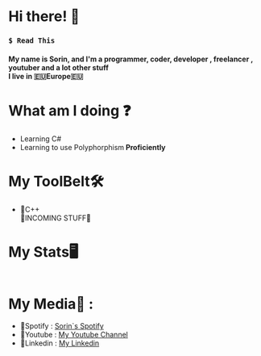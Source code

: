 <h1> Hi there! 📌</h1>
<h3><code>$ Read This</code></h3>
  <h4>My name is Sorin, and I'm a programmer, coder, developer , freelancer , youtuber and a lot other stuff<br> I live in 🇪🇺Europe🇪🇺 </h4>
  
 <h1>What am I doing ❓</h1>
 </div>
  <ul>
    <li>Learning C#</li>
    <li>Learning to use Polyphorphism<strong> Proficiently</strong></li>
  </ul>
 </div>
 
<h1> My ToolBelt🛠️ </h1>
<div>
    <ul> 
       <img alt = "" src = "https://img.shields.io/badge/-CSharp-%230170FE?&style=for-the-badge&logo=c-sharp&logoColor=white">
      <br>
      <imt alt = "" src = "https://img.shields.io/badge/Premiere%20Pro-8f2cd1?style=for-the-badge&logo=adobe-premiere-pro&logoColor=black">
      <li> 🛑C++ </LI
  <li> 🛑INCOMING STUFF🛑 </li>
  </ul>
</div>

<h1> My Stats🖥 </h1>
<div>
    <ul> 
      <img alt=""  src = "https://github-readme-stats.vercel.app/api?username=SxR28&show_icons=true&theme=gotham"/>
      <br>
      <img alt=""  src = "https://github-readme-stats.vercel.app/api/top-langs/?username=SxR28&layout=compact&theme=gotham"/>
  </ul>
</div>

<h1> My Media🔮 : </h1>
  <div>
    <ul>
      <li> 🎵Spotify : <a href="https://open.spotify.com/user/sorin006730">Sorin`s Spotify</a> </li>
      <li> 🔴Youtube : <a href = "https://www.youtube.com/channel/UCP63Cs9W-La046KGMyi5jWw"> My Youtube Channel </a> </li>
      <li> 🔵Linkedin : <a href = "https://www.linkedin.com/in/rosca-sorin-24a7a2181/"> My Linkedin </a> </li>
    </ul>
  </div>
